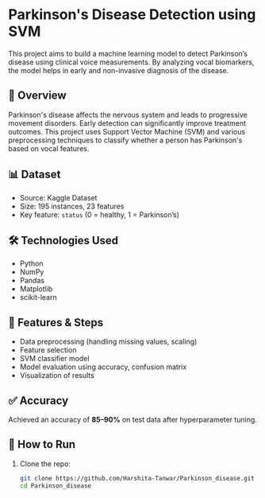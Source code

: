 # Parkinson's Disease Detection using SVM

This project aims to build a machine learning model to detect Parkinson’s disease using clinical voice measurements. By analyzing vocal biomarkers, the model helps in early and non-invasive diagnosis of the disease.

## 🧠 Overview

Parkinson's disease affects the nervous system and leads to progressive movement disorders. Early detection can significantly improve treatment outcomes. This project uses Support Vector Machine (SVM) and various preprocessing techniques to classify whether a person has Parkinson's based on vocal features.

## 📊 Dataset

- Source: Kaggle Dataset
- Size: 195 instances, 23 features
- Key feature: `status` (0 = healthy, 1 = Parkinson’s)

## 🛠️ Technologies Used

- Python
- NumPy
- Pandas
- Matplotlib
- scikit-learn

## 🧪 Features & Steps

- Data preprocessing (handling missing values, scaling)
- Feature selection
- SVM classifier model
- Model evaluation using accuracy, confusion matrix
- Visualization of results

## ✅ Accuracy

Achieved an accuracy of **85–90%** on test data after hyperparameter tuning.

## 📁 How to Run

1. Clone the repo:
   ```bash
   git clone https://github.com/Harshita-Tanwar/Parkinson_disease.git
   cd Parkinson_disease
